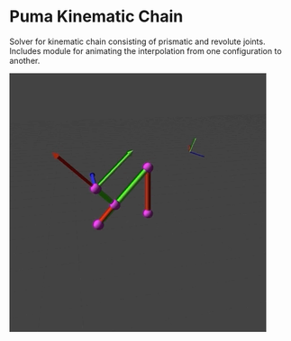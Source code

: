# Puma Kinematic Chain

Solver for kinematic chain consisting of prismatic and revolute joints. Includes module for animating the interpolation from one configuration to another.

![](docs/animation.gif)